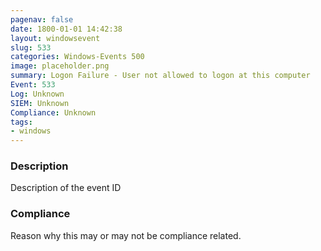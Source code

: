 ```yaml
---
pagenav: false
date: 1800-01-01 14:42:38
layout: windowsevent
slug: 533
categories: Windows-Events 500
image: placeholder.png
summary: Logon Failure - User not allowed to logon at this computer
Event: 533
Log: Unknown
SIEM: Unknown
Compliance: Unknown
tags:
- windows
---
```


### Description

Description of the event ID

### Compliance

Reason why this may or may not be compliance related.
